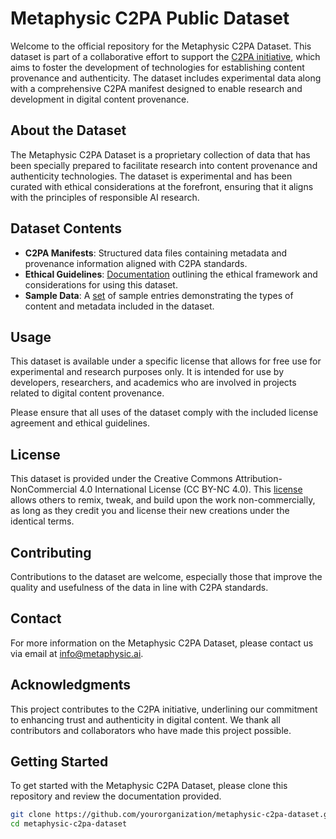 # Metaphysic C2PA Public Dataset

Welcome to the official repository for the Metaphysic C2PA Dataset. This dataset is part of a collaborative effort to support the [C2PA initiative](https://www.c2pa.org), which aims to foster the development of technologies for establishing content provenance and authenticity. The dataset includes experimental data along with a comprehensive C2PA manifest designed to enable research and development in digital content provenance.

## About the Dataset

The Metaphysic C2PA Dataset is a proprietary collection of data that has been specially prepared to facilitate research into content provenance and authenticity technologies. The dataset is experimental and has been curated with ethical considerations at the forefront, ensuring that it aligns with the principles of responsible AI research.

## Dataset Contents

- **C2PA Manifests**: Structured data files containing metadata and provenance information aligned with C2PA standards.
- **Ethical Guidelines**: [Documentation](https://github.com/Metaphysic-ai/c2pa-public-dataset/tree/main) outlining the ethical framework and considerations for using this dataset.
- **Sample Data**: A [set](https://github.com/Metaphysic-ai/c2pa-public-dataset/tree/main/sample) of sample entries demonstrating the types of content and metadata included in the dataset.

## Usage

This dataset is available under a specific license that allows for free use for experimental and research purposes only. It is intended for use by developers, researchers, and academics who are involved in projects related to digital content provenance.

Please ensure that all uses of the dataset comply with the included license agreement and ethical guidelines.

## License

This dataset is provided under the Creative Commons Attribution-NonCommercial 4.0 International License (CC BY-NC 4.0). This [license](https://github.com/Metaphysic-ai/c2pa-public-dataset/blob/main/license.md) allows others to remix, tweak, and build upon the work non-commercially, as long as they credit you and license their new creations under the identical terms.

## Contributing

Contributions to the dataset are welcome, especially those that improve the quality and usefulness of the data in line with C2PA standards. 
## Contact

For more information on the Metaphysic C2PA Dataset, please contact us via email at [info@metaphysic.ai](mailto:info@metaphysic.ai).

## Acknowledgments

This project contributes to the C2PA initiative, underlining our commitment to enhancing trust and authenticity in digital content. We thank all contributors and collaborators who have made this project possible.

## Getting Started

To get started with the Metaphysic C2PA Dataset, please clone this repository and review the documentation provided.

```bash
git clone https://github.com/yourorganization/metaphysic-c2pa-dataset.git
cd metaphysic-c2pa-dataset

